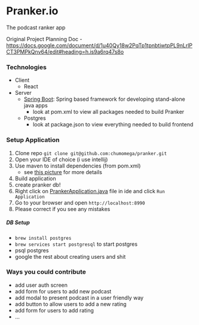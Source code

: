 # Pranker.io
The podcast ranker app

Original Project Planning Doc - https://docs.google.com/document/d/1u40Qy18w2PqTp1tpnbtiwtpPL9nLrlPCT3PMPkQnv64/edit#heading=h.is9a6rq47s8o


### Technologies
- Client
    - React
- Server 
    - [Spring Boot](https://spring.io/projects/spring-boot): Spring based framework for developing stand-alone java apps
        - look at pom.xml to view all packages needed to build Pranker
    - Postgres
        - look at package.json to view everything needed to build frontend

### Setup Application
1. Clone repo `git clone git@github.com:chumomega/pranker.git`
2. Open your IDE of choice (i use intellij)
3. Use maven to install dependencies (from pom.xml)
    - see [this picture](./maven-install-dependencies.png) for more details
4. Build application
5. create pranker db!
5. Right click on [PrankerApplication.java](./src/main/java/com/v2/pranker/PrankerApplication.java) file in ide and click `Run Application`
6. Go to your browser and open `http://localhost:8990`
8. Please correct if you see any mistakes

##### DB Setup
- `brew install postgres`
- `brew services start postgresql` to start postgres
- psql postgres
- google the rest about creating users and shit

### Ways you could contribute
- add user auth screen
- add form for users to add new podcast
- add modal to present podcast in a user friendly way
- add button to allow users to add a new rating
- add form for users to add rating
- ...



